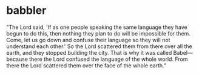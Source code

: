 # babbler
"The Lord said, 'If as one people speaking the same language they have begun to do this, then nothing they plan to do will be impossible for them. Come, let us go down and confuse their language so they will not understand each other.' So the Lord scattered them from there over all the earth, and they stopped building the city. That is why it was called Babel—because there the Lord confused the language of the whole world. From there the Lord scattered them over the face of the whole earth."
